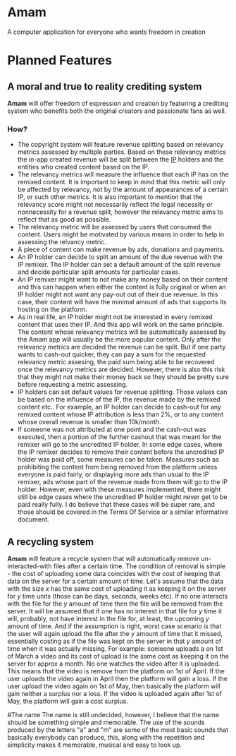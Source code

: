 # Amam
A computer application for everyone who wants freedom in creation

# Planned Features

## A moral and true to reality crediting system
**Amam** will offer freedom of expression and creation by featuring a crediting system who benefits both the original creators and passionate fans as well.

### How?
- The copyright system will feature revenue splitting based on relevancy metrics assessed by multiple parties. Based on these relevancy metrics the in-app created revenue will be split between the [IP](https://en.wikipedia.org/wiki/Intellectual_property) holders and the entities who created content based on the IP.
- The relevancy metrics will measure the influence that each IP has on the remixed content. It is important to keep in mind that this metric will only be affected by relevancy, not by the amount of appearances of a certain IP, or such other metrics. It is also important to mention that the relevancy score might not necessarily reflect the legal necessity or nonnecessity for a revenue split, however the relevancy metric aims to reflect that as good as possible.
- The relevancy metric will be assessed by users that consumed the content. Users might be motivated by various means in order to help in assessing the relvancy metric.
- A piece of content can make revenue by ads, donations and payments.
- An IP holder can decide to split an amount of the due revenue with the IP remixer. The IP holder can set a default amount of the split revenue and decide particular split amounts for particular cases.
- An IP remixer might want to not make any money based on their content and this can happen when either the content is fully original or when an IP holder might not want any pay-out out of their due revenue. In this case, their content will have the minimal amount of ads that supports its hosting on the platform.
- As in real life, an IP holder might not be interested in every remixed content that uses their IP. And this app will work on the same principle. The content whose relevancy metrics will be automatically assessed by the Amam app will usually be the more popular content. Only after the relevancy metrics are decided the revenue can be split. But if one party wants to cash-out quicker, they can pay a sum for the requested relevancy metric assesing, the paid sum being able to be recovered once the relevancy metrics are decided. However, there is also this risk that they might not make their money back so they should be pretty sure before requesting a metric assessing.
- IP holders can set default values for revenue splitting. Those values can be based on the influence of the IP, the revenue made by the remixed content etc.. For example, an IP holder can decide to cash-out for any remixed content whose IP attribution is less than 2%, or to any content whose overall revenue is smaller than 10k/month.
- If someone was not attributed at one point and the cash-out was executed, then a portion of the further cashout that was meant for the remixer will go to the uncredited IP holder. In some edge cases, where the IP remixer decides to remove their content before the uncredited IP holder was paid off, some measures can be taken. Measures such as prohibiting the content from being removed from the platform unless everyone is paid fairly, or displaying more ads than usual to the IP remixer, ads whose part of the revenue made from them will go to the IP holder. However, even with these measures implemented, there might still be edge cases where the uncredited IP holder might never get to be paid really fully. I do believe that these cases will be super rare, and those should be covered in the Terms Of Service or a similar informative document.

## A recycling system
**Amam** will feature a recycle system that will automatically remove un-interacted-with files after a certain time. The condition of removal is simple - the cost of uploading some data coincides with the cost of keeping that data on the server for a certain amount of time. Let's assume that the data with the size *x* has the same cost of uploading it as keeping it on the server for *y* time units (those can be days, seconds, weeks etc). If no one interacts with the file for the *y* amount of time then the file will be removed from the server. It will be assumed that if one has no interest in that file for *y* time it will, probably, not have interest in the file for, at least, the upcoming *y* amount of time. And if the assumption is right, worst case scenario is that the user will again upload the file after the *y* amount of time that it missed, essentially costing as if the file was kept on the server in that *y* amount of time when it was actually missing.
For example: someone uploads a on 1st of March a video and its cost of upload is the same cost as keeping it on the server for approx a month. No one watches the video after it is uploaded. This means that the video is remove from the platform on 1st of April. If the user uploads the video again in April then the platform will gain a loss. If the user upload the video again on 1st of May, then basically the platform will gain neither a surplus nor a loss. If the video is uploaded again after 1st of May, the platform will gain a cost surplus.

#The name
The name is still undecided, however, I believe that the name should be something simple and memorable. The use of the sounds produced by the letters "a" and "m" are some of the most basic sounds that basically everybody can produce, this, along with the repetition and simplicity makes it memorable, musical and easy to look up.
